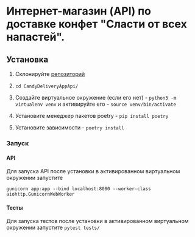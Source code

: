# Интернет-магазин (API) по доставке конфет "Сласти от всех напастей".


## Установка


1) Склонируйте [репозиторий](https://github.com/kesha1225/CandyDeliveryAppApi)

2) ```cd CandyDeliveryAppApi/```

3) Создайте виртуальное окружение (если его нет) - ```python3 -m virtualenv venv``` 
   и активируйте его - ```source venv/bin/activate```


2) Установите менеджер пакетов poetry - ```pip install poetry```

3) Установите зависимости - ```poetry install```



### Запуск


#### API
Для запуска API после установки в активированном виртуальном окружении 
запустите
```
gunicorn app:app --bind localhost:8080 --worker-class aiohttp.GunicornWebWorker
```

#### Тесты
Для запуска тестов после установки в активированном виртуальном окружении 
запустите ```pytest tests/```